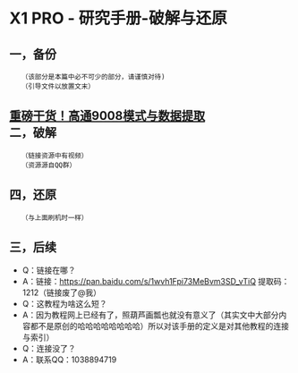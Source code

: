X1 PRO - 研究手册-破解与还原
====
一，备份
-------
       （该部分是本篇中必不可少的部分，请谨慎对待)
       （引导文件以放置文末）
[重磅干货！高通9008模式与数据提取](https://zhuanlan.zhihu.com/p/35422254)\
二，破解
--------
       （链接资源中有视频）
       （资源源自QQ群）
四，还原
--------
       （与上面刷机时一样）
三，后续
--------
* Q：链接在哪？
* A：链接：https://pan.baidu.com/s/1wvh1Fpi73MeBvm3SD_vTiQ 提取码：1212（链接废了@我）
* Q：这教程为啥这么短？
* A：因为教程网上已经有了，照葫芦画瓢也就没有意义了（其实文中大部分内容都不是原创的哈哈哈哈哈哈哈哈）所以对该手册的定义是对其他教程的连接与索引）
* Q：连接没了？
* A：联系QQ：1038894719
